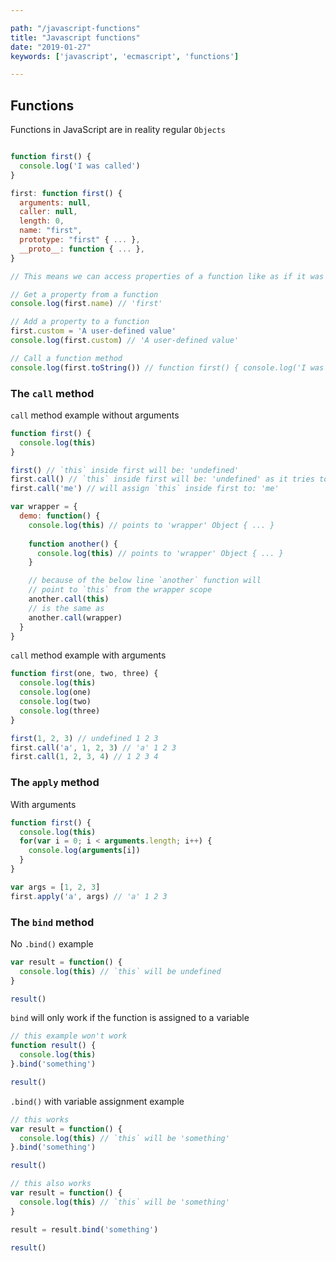 ```yaml
---

path: "/javascript-functions"
title: "Javascript functions"
date: "2019-01-27"
keywords: ['javascript', 'ecmascript', 'functions']

---
```


## Functions

Functions in JavaScript are in reality regular `Objects`

```javascript

function first() {
  console.log('I was called')
}

first: function first() {
  arguments: null,
  caller: null,
  length: 0,
  name: "first",
  prototype: "first" { ... },
  __proto__: function { ... },
}

// This means we can access properties of a function like as if it was an `Object`

// Get a property from a function
console.log(first.name) // 'first'

// Add a property to a function
first.custom = 'A user-defined value'
console.log(first.custom) // 'A user-defined value'

// Call a function method
console.log(first.toString()) // function first() { console.log('I was called') }
```

### The `call` method

`call` method example without arguments

```javascript
function first() {
  console.log(this)
}

first() // `this` inside first will be: 'undefined'
first.call() // `this` inside first will be: 'undefined' as it tries to access `window`
first.call('me') // will assign `this` inside first to: 'me'
```

```javascript
var wrapper = {
  demo: function() {
    console.log(this) // points to 'wrapper' Object { ... }
    
    function another() {
      console.log(this) // points to 'wrapper' Object { ... }
    }

    // because of the below line `another` function will  
    // point to `this` from the wrapper scope
    another.call(this)
    // is the same as 
    another.call(wrapper)
  }
}
```

`call` method example with arguments

```javascript
function first(one, two, three) {
  console.log(this)
  console.log(one)
  console.log(two)
  console.log(three)
}

first(1, 2, 3) // undefined 1 2 3
first.call('a', 1, 2, 3) // 'a' 1 2 3
first.call(1, 2, 3, 4) // 1 2 3 4
```

### The `apply` method

With arguments

```javascript
function first() {
  console.log(this)
  for(var i = 0; i < arguments.length; i++) {
    console.log(arguments[i])
  }
}

var args = [1, 2, 3]
first.apply('a', args) // 'a' 1 2 3
```

### The `bind` method

No `.bind()` example

```javascript
var result = function() {
  console.log(this) // `this` will be undefined
}

result()
```

`bind` will only work if the function is assigned to a variable

```javascript
// this example won't work
function result() {
  console.log(this) 
}.bind('something')

result()
```

`.bind()` with variable assignment example

```javascript
// this works
var result = function() {
  console.log(this) // `this` will be 'something'
}.bind('something')

result() 
```

```javascript
// this also works
var result = function() {
  console.log(this) // `this` will be 'something'
}

result = result.bind('something')

result() 
```
